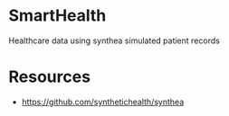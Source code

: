 # SmartHealth
Healthcare data using synthea simulated patient records


# Resources

* https://github.com/synthetichealth/synthea
